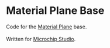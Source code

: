 # Material Plane Base
Code for the <a href="https://github.com/MaterialFoundry/MaterialPlane">Material Plane</a> base.<br>
<br>
Written for <a href="https://www.microchip.com/en-us/tools-resources/develop/microchip-studio">Microchip Studio</a>.